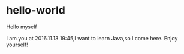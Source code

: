 # hello-world

Hello myself

I am you at 2016.11.13 19:45,I want to learn Java,so I come here.
Enjoy yourself!
